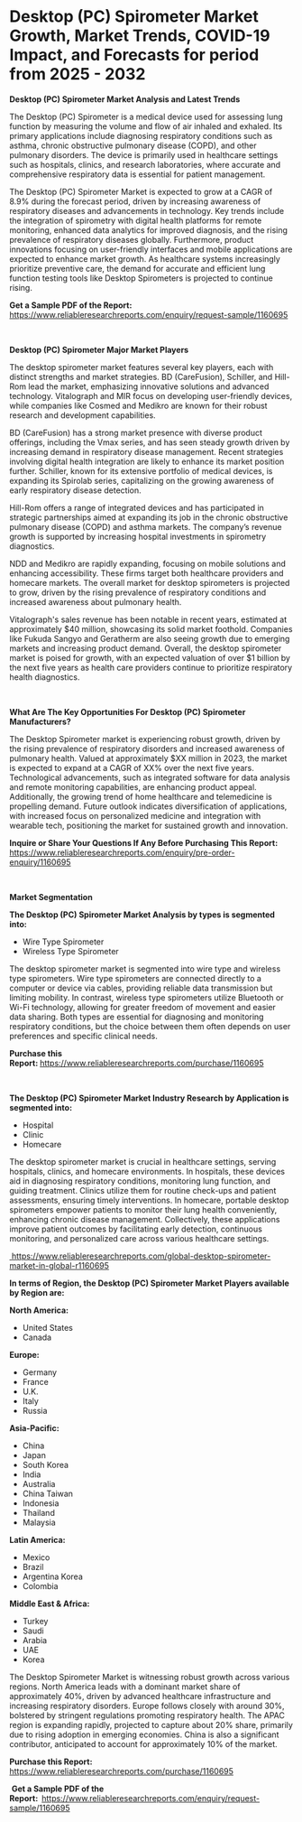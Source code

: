 <p><h1>Desktop (PC) Spirometer Market Growth, Market Trends, COVID-19 Impact, and Forecasts for period from 2025 - 2032</h1></p><p><strong>Desktop (PC) Spirometer Market Analysis and Latest Trends</strong></p>
<p><p>The Desktop (PC) Spirometer is a medical device used for assessing lung function by measuring the volume and flow of air inhaled and exhaled. Its primary applications include diagnosing respiratory conditions such as asthma, chronic obstructive pulmonary disease (COPD), and other pulmonary disorders. The device is primarily used in healthcare settings such as hospitals, clinics, and research laboratories, where accurate and comprehensive respiratory data is essential for patient management.</p><p>The Desktop (PC) Spirometer Market is expected to grow at a CAGR of 8.9% during the forecast period, driven by increasing awareness of respiratory diseases and advancements in technology. Key trends include the integration of spirometry with digital health platforms for remote monitoring, enhanced data analytics for improved diagnosis, and the rising prevalence of respiratory diseases globally. Furthermore, product innovations focusing on user-friendly interfaces and mobile applications are expected to enhance market growth. As healthcare systems increasingly prioritize preventive care, the demand for accurate and efficient lung function testing tools like Desktop Spirometers is projected to continue rising.</p></p>
<p><strong>Get a Sample PDF of the Report:&nbsp;</strong> <a href="https://www.reliableresearchreports.com/enquiry/request-sample/1160695?utm_campaign=38&utm_medium=2&utm_source=Github&utm_content=ia&utm_term=14042025&utm_id=desktop-pc-spirometer">https://www.reliableresearchreports.com/enquiry/request-sample/1160695</a></p>
<p>&nbsp;</p>
<p><strong>Desktop (PC) Spirometer Major Market Players</strong></p>
<p><p>The desktop spirometer market features several key players, each with distinct strengths and market strategies. BD (CareFusion), Schiller, and Hill-Rom lead the market, emphasizing innovative solutions and advanced technology. Vitalograph and MIR focus on developing user-friendly devices, while companies like Cosmed and Medikro are known for their robust research and development capabilities.</p><p>BD (CareFusion) has a strong market presence with diverse product offerings, including the Vmax series, and has seen steady growth driven by increasing demand in respiratory disease management. Recent strategies involving digital health integration are likely to enhance its market position further. Schiller, known for its extensive portfolio of medical devices, is expanding its Spirolab series, capitalizing on the growing awareness of early respiratory disease detection.</p><p>Hill-Rom offers a range of integrated devices and has participated in strategic partnerships aimed at expanding its job in the chronic obstructive pulmonary disease (COPD) and asthma markets. The company’s revenue growth is supported by increasing hospital investments in spirometry diagnostics.</p><p>NDD and Medikro are rapidly expanding, focusing on mobile solutions and enhancing accessibility. These firms target both healthcare providers and homecare markets. The overall market for desktop spirometers is projected to grow, driven by the rising prevalence of respiratory conditions and increased awareness about pulmonary health.</p><p>Vitalograph's sales revenue has been notable in recent years, estimated at approximately $40 million, showcasing its solid market foothold. Companies like Fukuda Sangyo and Geratherm are also seeing growth due to emerging markets and increasing product demand. Overall, the desktop spirometer market is poised for growth, with an expected valuation of over $1 billion by the next five years as health care providers continue to prioritize respiratory health diagnostics.</p></p>
<p>&nbsp;</p>
<p><strong>What Are The Key Opportunities For Desktop (PC) Spirometer Manufacturers?</strong></p>
<p><p>The Desktop Spirometer market is experiencing robust growth, driven by the rising prevalence of respiratory disorders and increased awareness of pulmonary health. Valued at approximately $XX million in 2023, the market is expected to expand at a CAGR of XX% over the next five years. Technological advancements, such as integrated software for data analysis and remote monitoring capabilities, are enhancing product appeal. Additionally, the growing trend of home healthcare and telemedicine is propelling demand. Future outlook indicates diversification of applications, with increased focus on personalized medicine and integration with wearable tech, positioning the market for sustained growth and innovation.</p></p>
<p><strong>Inquire or Share Your Questions If Any Before Purchasing This Report:</strong> <a href="https://www.reliableresearchreports.com/enquiry/pre-order-enquiry/1160695?utm_campaign=38&utm_medium=2&utm_source=Github&utm_content=ia&utm_term=14042025&utm_id=desktop-pc-spirometer">https://www.reliableresearchreports.com/enquiry/pre-order-enquiry/1160695</a></p>
<p>&nbsp;</p>
<p><strong>Market Segmentation</strong></p>
<p><strong>The Desktop (PC) Spirometer Market Analysis by types is segmented into:</strong></p>
<p><ul><li>Wire Type Spirometer</li><li>Wireless Type Spirometer</li></ul></p>
<p><p>The desktop spirometer market is segmented into wire type and wireless type spirometers. Wire type spirometers are connected directly to a computer or device via cables, providing reliable data transmission but limiting mobility. In contrast, wireless type spirometers utilize Bluetooth or Wi-Fi technology, allowing for greater freedom of movement and easier data sharing. Both types are essential for diagnosing and monitoring respiratory conditions, but the choice between them often depends on user preferences and specific clinical needs.</p></p>
<p><strong>Purchase this Report:&nbsp;</strong><a href="https://www.reliableresearchreports.com/purchase/1160695?utm_campaign=38&utm_medium=2&utm_source=Github&utm_content=ia&utm_term=14042025&utm_id=desktop-pc-spirometer">https://www.reliableresearchreports.com/purchase/1160695</a></p>
<p>&nbsp;</p>
<p><strong>The Desktop (PC) Spirometer Market Industry Research by Application is segmented into:</strong></p>
<p><ul><li>Hospital</li><li>Clinic</li><li>Homecare</li></ul></p>
<p><p>The desktop spirometer market is crucial in healthcare settings, serving hospitals, clinics, and homecare environments. In hospitals, these devices aid in diagnosing respiratory conditions, monitoring lung function, and guiding treatment. Clinics utilize them for routine check-ups and patient assessments, ensuring timely interventions. In homecare, portable desktop spirometers empower patients to monitor their lung health conveniently, enhancing chronic disease management. Collectively, these applications improve patient outcomes by facilitating early detection, continuous monitoring, and personalized care across various healthcare settings.</p></p>
<p><a href="https://www.reliableresearchreports.com/global-desktop-spirometer-market-in-global-r1160695?utm_campaign=38&utm_medium=2&utm_source=Github&utm_content=ia&utm_term=14042025&utm_id=desktop-pc-spirometer">&nbsp;https://www.reliableresearchreports.com/global-desktop-spirometer-market-in-global-r1160695</a></p>
<p><strong>In terms of Region, the Desktop (PC) Spirometer Market Players available by Region are:</strong></p>
<p>
    <p> <strong> North America: </strong>
        <ul>
            <li>United States</li>
            <li>Canada</li>
        </ul>
        </p> 
    <p> <strong> Europe: </strong>
        <ul>
            <li>Germany</li>
            <li>France</li>
            <li>U.K.</li>
            <li>Italy</li>
            <li>Russia</li>
        </ul>
        </p> 
    <p> <strong> Asia-Pacific: </strong>
        <ul>
            <li>China</li>
            <li>Japan</li>
            <li>South Korea</li>
            <li>India</li>
            <li>Australia</li>
            <li>China Taiwan</li>
            <li>Indonesia</li>
            <li>Thailand</li>
            <li>Malaysia</li>
        </ul>
        </p> 
    <p> <strong> Latin America: </strong>
        <ul>
            <li>Mexico</li>
            <li>Brazil</li>
            <li>Argentina Korea</li>
            <li>Colombia</li>
        </ul>
        </p> 
    <p> <strong> Middle East & Africa: </strong>
        <ul>
            <li>Turkey</li>
            <li>Saudi</li>
            <li>Arabia</li>
            <li>UAE</li>
            <li>Korea</li>
        </ul>
    </p>
    </p>
<p><p>The Desktop Spirometer Market is witnessing robust growth across various regions. North America leads with a dominant market share of approximately 40%, driven by advanced healthcare infrastructure and increasing respiratory disorders. Europe follows closely with around 30%, bolstered by stringent regulations promoting respiratory health. The APAC region is expanding rapidly, projected to capture about 20% share, primarily due to rising adoption in emerging economies. China is also a significant contributor, anticipated to account for approximately 10% of the market.</p></p>
<p><strong>Purchase this Report: </strong><a href="https://www.reliableresearchreports.com/purchase/1160695?utm_campaign=38&utm_medium=2&utm_source=Github&utm_content=ia&utm_term=14042025&utm_id=desktop-pc-spirometer">https://www.reliableresearchreports.com/purchase/1160695</a></p>
<p>&nbsp;<strong>Get a Sample PDF of the Report:&nbsp;&nbsp;</strong><a href="https://www.reliableresearchreports.com/enquiry/request-sample/1160695?utm_campaign=38&utm_medium=2&utm_source=Github&utm_content=ia&utm_term=14042025&utm_id=desktop-pc-spirometer">https://www.reliableresearchreports.com/enquiry/request-sample/1160695</a></p>
<p><strong></strong></p>
<p><p></p><p></p><p></p></p>